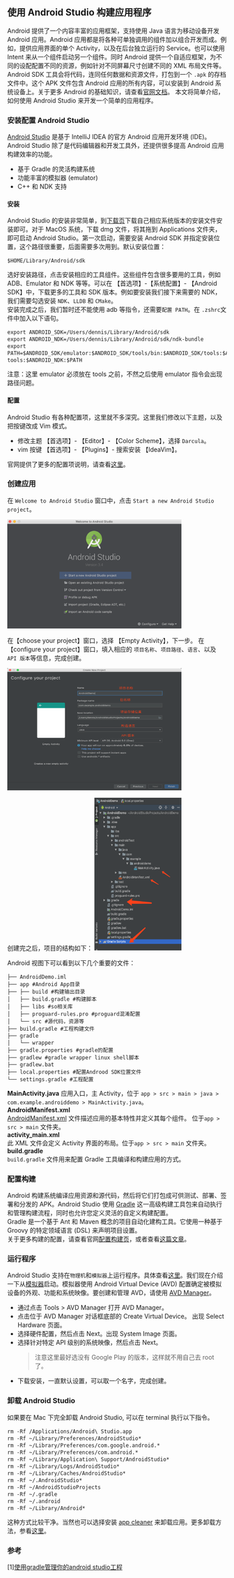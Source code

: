 ## 使用 Android Studio 构建应用程序

Android 提供了一个内容丰富的应用框架，支持使用 Java 语言为移动设备开发 Android 应用。Android 应用都是将各种可单独调用的组件加以组合开发而成。例如，提供应用界面的单个 Activity，以及在后台独立运行的 Service。也可以使用 Intent 来从一个组件启动另一个组件。同时 Android 提供一个自适应框架，为不同的设配配置不同的资源，例如针对不同屏幕尺寸创建不同的 XML 布局文件等。Android SDK 工具会将代码，连同任何数据和资源文件，打包到一个 `.apk` 的存档文件中。这个 APK 文件包含 Android 应用的所有内容，可以安装到 Android 系统设备上。关于更多 Android 的基础知识，请查看[官网文档](https://developer.android.com/guide/components/fundamentals)。
本文将简单介绍，如何使用 Android Studio 来开发一个简单的应用程序。

### 安装配置 Android Studio

[Android Studio](https://developer.android.com/studio/intro) 是基于 IntelliJ IDEA 的官方 Android 应用开发环境 (IDE)。Android Studio 除了是代码编辑器和开发工具外，还提供很多提高 Android 应用构建效率的功能。

- 基于 Gradle 的灵活构建系统
- 功能丰富的模拟器 (emulator)
- C++ 和 NDK 支持

#### 安装

Android Studio 的安装非常简单，到[下载页](https://developer.android.com/studio/install)下载自己相应系统版本的安装文件安装即可。对于 MacOS 系统，下载 dmg 文件，将其拖到 Applications 文件夹，即可启动 Android Studio。第一次启动，需要安装 Android SDK 并指定安装位置，这个路径很重要，后面需要多次用到。默认安装位置：

```
$HOME/Library/Android/sdk
```

选好安装路径，点击安装相应的工具组件。这些组件包含很多要用的工具，例如 ADB、Emulator 和 NDK 等等。可以在 【首选项】-【系统配置】- 【Android SDK】中，下载更多的工具和 SDK 版本。例如要安装我们接下来需要的 NDK，我们需要勾选安装 `NDK`、`LLDB` 和 `CMake`。  
安装完成之后，我们暂时还不能使用 adb 等指令，还需要`配置 PATH`。在 `.zshrc`文件中加入以下语句。

```
export ANDROID_SDK=/Users/dennis/Library/Android/sdk
export ANDROID_NDK=/Users/dennis/Library/Android/sdk/ndk-bundle
export PATH=$ANDROID_SDK/emulator:$ANDROID_SDK/tools/bin:$ANDROID_SDK/tools:$ANDROID_SDK/platform-tools:$ANDROID_NDK:$PATH
```

注意：这里 emulator 必须放在 tools 之前，不然之后使用 emulator 指令会出现路径问题。

#### 配置

Android Studio 有各种配置项，这里就不多深究。这里我们修改以下主题，以及把按键改成 Vim 模式。

- 修改主题 【首选项】- 【Editor】- 【Color Scheme】，选择 `Darcula`。
- vim 按键 【首选项】- 【Plugins】- 搜索安装 【IdeaVim】。

官网提供了更多的配置项说明，请查看[这里](https://developer.android.com/studio/intro/studio-config)。

### 创建应用

在 `Welcome to Android Studio` 窗口中，点击 `Start a new Android Studio project`。

<img src="../images/android-studio-welcome.png" width = "400" height = "250" alt="欢迎界面" />

在【choose your project】窗口，选择 【Empty Activity】，下一步。
在【configure your project】窗口，填入相应的 `项目名称`、`项目路径`、`语言`、以及 `API 版本`等信息，完成创建。

<img src="../images/android-studio-new-project.png" width = "400" height = "280" alt="创建项目" />

创建完之后，项目的结构如下：
<img src="../images/as-project-structure.png" width = "200" height = "350" alt="项目结构" />

Android 视图下可以看到以下几个重要的文件：

```
├── AndroidDemo.iml
├── app #Android App目录
├── ├── build #构建输出目录
│   ├── build.gradle #构建脚本
│   ├── libs #so相关库
│   ├── proguard-rules.pro #proguard混淆配置
│   └── src #源代码，资源等
├── build.gradle #工程构建文件
├── gradle
│   └── wrapper
├── gradle.properties #gradle的配置
├── gradlew #gradle wrapper linux shell脚本
├── gradlew.bat
├── local.properties #配置Androod SDK位置文件
└── settings.gradle #工程配置
```

**MainActivity.java**
应用入口，主 Activity，位于 `app > src > main > java > com.example.androiddemo > MainActivity.java`。  
**AndroidManifest.xml**  
[AndroidManifest.xml](https://developer.android.com/guide/topics/manifest/manifest-intro.html) 文件描述应用的基本特性并定义其每个组件。 位于`app > src > main` 文件夹。  
**activity_main.xml**  
此 XML 文件会定义 Activity 界面的布局。位于`app > src > main` 文件夹。  
**build.gradle**  
`build.gradle` 文件用来配置 Gradle 工具编译和构建应用的方式。

### 配置构建

Android 构建系统编译应用资源和源代码，然后将它们打包成可供测试、部署、签署和分发的 APK。Android Studio 使用 [Gradle](https://gradle.org/) 这一高级构建工具包来自动执行和管理构建流程，同时也允许您定义灵活的自定义构建配置。  
Gradle 是一个基于 Ant 和 Maven 概念的项目自动化建构工具。它使用一种基于 Groovy 的特定领域语言 (DSL) 来声明项目设置。  
关于更多构建的配置，请查看官网[配置构建页](https://developer.android.com/studio/build/index.html)，或者查看[这篇文章](https://www.flysnow.org/2015/03/30/manage-your-android-project-with-gradle.html)。

### 运行程序

Android Studio 支持在`物理机`和`模拟器`上运行程序。具体查看[这里](https://developer.android.com/studio/run)。我们现在介绍一下从[模拟器](https://developer.android.com/studio/run/emulator)启动。模拟器使用 Android Virtual Device (AVD) 配置确定被模拟设备的外观、功能和系统映像。要创建和管理 AVD，请使用 [AVD Manager](https://developer.android.com/studio/run/managing-avds)。

- 通过点击 Tools > AVD Manager 打开 AVD Manager。
- 点击位于 AVD Manager 对话框底部的 Create Virtual Device。
  出现 Select Hardware 页面。
- 选择硬件配置，然后点击 Next。出现 System Image 页面。
- 选择针对特定 API 级别的系统映像，然后点击 Next。
  > 注意这里最好选没有 Google Play 的版本，这样就不用自己去 root 了。
- 下载安装，一直默认设置，可以取一个名字，完成创建。

### 卸载 Android Studio

如果要在 Mac 下完全卸载 Android Studio, 可以在 terminal 执行以下指令。

```
rm -Rf /Applications/Android\ Studio.app
rm -Rf ~/Library/Preferences/AndroidStudio*
rm -Rf ~/Library/Preferences/com.google.android.*
rm -Rf ~/Library/Preferences/com.android.*
rm -Rf ~/Library/Application\ Support/AndroidStudio*
rm -Rf ~/Library/Logs/AndroidStudio*
rm -Rf ~/Library/Caches/AndroidStudio*
rm -Rf ~/.AndroidStudio*
rm -Rf ~/AndroidStudioProjects
rm -Rf ~/.gradle
rm -Rf ~/.android
rm -Rf ~/Library/Android*
```

这种方式比较干净。当然也可以选择安装 [app cleaner](https://nektony.com/mac-app-cleaner/download?productname=Android%20Studio) 来卸载应用。更多卸载方法，参看[这里](https://nektony.com/mac-app-cleaner/download?productname=Android%20Studio)。

### 参考

[1][使用gradle管理你的android studio工程](https://www.flysnow.org/2015/03/30/manage-your-android-project-with-gradle.html)
